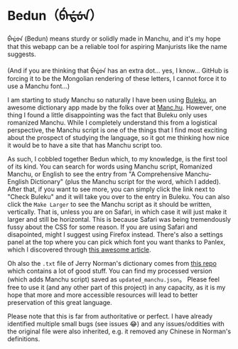 # Bedun（ᠪᡝᡩᡠᠨ）

ᠪᡝᡩᡠᠨ (Bedun) means sturdy or solidly made in Manchu, and it's my hope that this webapp can be a reliable tool for aspiring Manjurists like the name suggests.

(And if you are thinking that ᠪᡝᡩᡠᠨ has an extra dot... yes, I know... GitHub is forcing it to be the Mongolian rendering of these letters, I cannot force it to use a Manchu font...)

I am starting to study Manchu so naturally I have been using [Buleku](https://buleku.org/home), an awesome dictionary app made by the folks over at [Manc.hu](https://manc.hu/en). However, one thing I found a little disappointing was the fact that Buleku only uses romanized Manchu. While I completely understand this from a logistical perspective, the Manchu script is one of the things that I find most exciting about the prospect of studying the language, so it got me thinking how nice it would be to have a site that has Manchu script too.

As such, I cobbled together Bedun which, to my knowledge, is the first tool of its kind. You can search for words using Manchu script, Romanized Manchu, or English to see the entry from "A Comprehensive Manchu-English Dictionary" (plus the Manchu script for the word, which I added). After that, if you want to see more, you can simply click the link next to "Check Buleku" and it will take you over to the entry in Buleku. You can also click the `Make Larger` to see the Manchu script as it should be written, vertically. That is, unless you are on Safari, in which case it will just make it larger and still be horizontal. This is because Safari was being tremendously fussy about the CSS for some reason. If you are using Safari and disapointed, might I suggest using Firefox instead. There's also a settings panel at the top where you can pick which font you want thanks to Panlex, which I discovered through [this awesome article](https://www.manchustudiesgroup.org/typing-manchu/).


Oh also the `.txt` file of Jerry Norman's dictionary comes from [this repo](https://github.com/purobaburi/manchu-resources) which contains a lot of good stuff. You can find my processed version (which adds Manchu script) saved as `updated_manchu.json`。 Please feel free to use it (and any other part of this project) in any capacity, as it is my hope that more and more accessible resources will lead to better preservation of this great language.

Please note that this is far from authoritative or perfect. I have already identified multiple small bugs (see issues 😂) and any issues/oddities with the original file were also inherited, e.g. it removed any Chinese in Norman's definitions.
